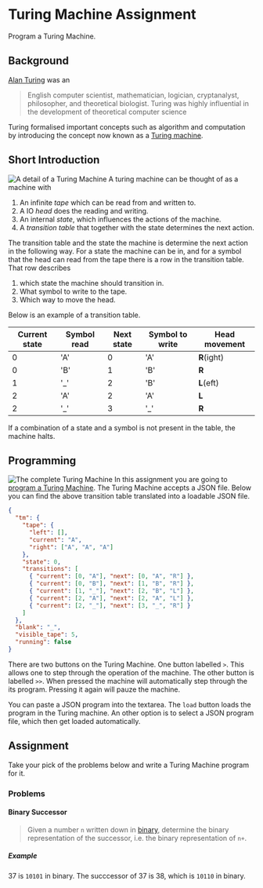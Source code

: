 # Turing Machine Assignment
Program a Turing Machine.

## Background
[Alan Turing][turing] was an

> English computer scientist, mathematician, logician, cryptanalyst, philosopher, and theoretical biologist.
> Turing was highly influential in the development of theoretical computer science

Turing formalised important concepts such as algorithm and computation by introducing the concept now known as a [Turing machine][machine].

## Short Introduction
![A detail of a Turing Machine](http://fifth-postulate.nl/turing-machine/image/tm_detail.png)
A turing machine can be thought of as a machine with

1. An infinite _tape_ which can be read from and written to.
2. A IO _head_ does the reading and writing.
3. An internal _state_, which influences the actions of the machine.
4. A _transition table_ that together with the state determines the next action.

The transition table and the state the machine is determine the next action in the following way.
For a state the machine can be in, and for a symbol that the head can read from the tape there is a row in the transition table.
That row describes 

1. which state the machine should transition in.
2. What symbol to write to the tape.
3. Which way to move the head.

Below is an example of a transition table.

| Current state | Symbol read | Next state | Symbol to write | Head movement |
|---------------|-------------|------------|-----------------|---------------|
| 0             | 'A'         | 0          | 'A'             | **R**(ight)   |
| 0             | 'B'         | 1          | 'B'             | **R**         |
| 1             | '_'         | 2          | 'B'             | **L**(eft)    |
| 2             | 'A'         | 2          | 'A'             | **L**         |
| 2             | '_'         | 3          | '_'             | **R**         |

If a combination of a state and a symbol is not present in the table, the machine halts.

## Programming
![The complete Turing Machine](http://fifth-postulate.nl/turing-machine/image/tm.png)
In this assignment you are going to [program a Turing Machine][program]. The Turing Machine accepts a JSON file. Below you can find the above transition table translated into a loadable JSON file.

```json
{
  "tm": {
    "tape": {
      "left": [],
      "current": "A",
      "right": ["A", "A", "A"]
    },
    "state": 0,
    "transitions": [
      { "current": [0, "A"], "next": [0, "A", "R"] },
      { "current": [0, "B"], "next": [1, "B", "R"] },
      { "current": [1, "_"], "next": [2, "B", "L"] },
      { "current": [2, "A"], "next": [2, "A", "L"] },
      { "current": [2, "_"], "next": [3, "_", "R"] }
    ]
  },
  "blank": "_",
  "visible_tape": 5,
  "running": false
}
```

There are two buttons on the Turing Machine. One button labelled `>`. This allows one to step through the operation of the machine.
The other button is labelled `>>`. When pressed the machine will automatically step through the its program. Pressing it again will pauze the machine.

You can paste a JSON program into the textarea. The `load` button loads the program in the Turing machine. An other option is to select a JSON program file, which then get loaded automatically.

## Assignment
Take your pick of the problems below and write a Turing Machine program for it.

### Problems
#### Binary Successor
> Given a number `n` written down in [binary][], determine the binary representation of the successor, i.e. the binary representation of `n+`.

##### Example
37 is `10101` in binary. The succcessor of 37 is 38, which is `10110` in binary.

[turing]: https://en.wikipedia.org/wiki/Alan_Turing
[machine]: https://en.wikipedia.org/wiki/Turing_machine
[program]: http://fifth-postulate.nl/turing-machine/
[binary]: https://en.wikipedia.org/wiki/Binary_number
